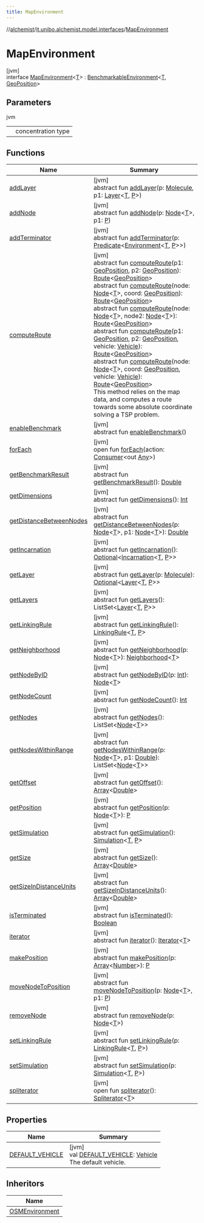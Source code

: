 ```yaml
---
title: MapEnvironment
---
```

//[alchemist](../../../index.html)/[it.unibo.alchemist.model.interfaces](../index.html)/[MapEnvironment](index.html)



# MapEnvironment



[jvm]\
interface [MapEnvironment](index.html)<[T](index.html)> : [BenchmarkableEnvironment](../-benchmarkable-environment/index.html)<[T](../../it.unibo.alchemist.model.implementations.movestrategies.speed/-trace-dependant-speed/index.html), [GeoPosition](../-geo-position/index.html)>



## Parameters


jvm

| | |
|---|---|
| <T> | concentration type |



## Functions


| Name | Summary |
|---|---|
| [addLayer](../-environment/add-layer.html) | [jvm]<br>abstract fun [addLayer](../-environment/add-layer.html)(p: [Molecule](../-molecule/index.html), p1: [Layer](../-layer/index.html)<[T](../../it.unibo.alchemist.model.implementations.movestrategies.speed/-trace-dependant-speed/index.html), [P](../-timed-route/index.html)>) |
| [addNode](../-environment/add-node.html) | [jvm]<br>abstract fun [addNode](../-environment/add-node.html)(p: [Node](../-node/index.html)<[T](../../it.unibo.alchemist.model.implementations.movestrategies.speed/-trace-dependant-speed/index.html)>, p1: [P](../-timed-route/index.html)) |
| [addTerminator](../-environment/add-terminator.html) | [jvm]<br>abstract fun [addTerminator](../-environment/add-terminator.html)(p: [Predicate](https://docs.oracle.com/javase/8/docs/api/java/util/function/Predicate.html)<[Environment](../-environment/index.html)<[T](../../it.unibo.alchemist.model.implementations.movestrategies.speed/-trace-dependant-speed/index.html), [P](../-timed-route/index.html)>>) |
| [computeRoute](compute-route.html) | [jvm]<br>abstract fun [computeRoute](compute-route.html)(p1: [GeoPosition](../-geo-position/index.html), p2: [GeoPosition](../-geo-position/index.html)): [Route](../-route/index.html)<[GeoPosition](../-geo-position/index.html)><br>abstract fun [computeRoute](compute-route.html)(node: [Node](../-node/index.html)<[T](../../it.unibo.alchemist.model.implementations.movestrategies.speed/-trace-dependant-speed/index.html)>, coord: [GeoPosition](../-geo-position/index.html)): [Route](../-route/index.html)<[GeoPosition](../-geo-position/index.html)><br>abstract fun [computeRoute](compute-route.html)(node: [Node](../-node/index.html)<[T](../../it.unibo.alchemist.model.implementations.movestrategies.speed/-trace-dependant-speed/index.html)>, node2: [Node](../-node/index.html)<[T](../../it.unibo.alchemist.model.implementations.movestrategies.speed/-trace-dependant-speed/index.html)>): [Route](../-route/index.html)<[GeoPosition](../-geo-position/index.html)><br>abstract fun [computeRoute](compute-route.html)(p1: [GeoPosition](../-geo-position/index.html), p2: [GeoPosition](../-geo-position/index.html), vehicle: [Vehicle](../-vehicle/index.html)): [Route](../-route/index.html)<[GeoPosition](../-geo-position/index.html)><br>abstract fun [computeRoute](compute-route.html)(node: [Node](../-node/index.html)<[T](../../it.unibo.alchemist.model.implementations.movestrategies.speed/-trace-dependant-speed/index.html)>, coord: [GeoPosition](../-geo-position/index.html), vehicle: [Vehicle](../-vehicle/index.html)): [Route](../-route/index.html)<[GeoPosition](../-geo-position/index.html)><br>This method relies on the map data, and computes a route towards some absolute coordinate solving a TSP problem. |
| [enableBenchmark](../-benchmarkable-environment/enable-benchmark.html) | [jvm]<br>abstract fun [enableBenchmark](../-benchmarkable-environment/enable-benchmark.html)() |
| [forEach](../../it.unibo.alchemist.expressions.implementations/-list-tree-node/index.html#-655675525%2FFunctions%2F-134779887) | [jvm]<br>open fun [forEach](../../it.unibo.alchemist.expressions.implementations/-list-tree-node/index.html#-655675525%2FFunctions%2F-134779887)(action: [Consumer](https://docs.oracle.com/javase/8/docs/api/java/util/function/Consumer.html)<out [Any](https://kotlinlang.org/api/latest/jvm/stdlib/kotlin/-any/index.html)>) |
| [getBenchmarkResult](../-benchmarkable-environment/get-benchmark-result.html) | [jvm]<br>abstract fun [getBenchmarkResult](../-benchmarkable-environment/get-benchmark-result.html)(): [Double](https://kotlinlang.org/api/latest/jvm/stdlib/kotlin/-double/index.html) |
| [getDimensions](../-environment/get-dimensions.html) | [jvm]<br>abstract fun [getDimensions](../-environment/get-dimensions.html)(): [Int](https://kotlinlang.org/api/latest/jvm/stdlib/kotlin/-int/index.html) |
| [getDistanceBetweenNodes](../-environment/get-distance-between-nodes.html) | [jvm]<br>abstract fun [getDistanceBetweenNodes](../-environment/get-distance-between-nodes.html)(p: [Node](../-node/index.html)<[T](../../it.unibo.alchemist.model.implementations.movestrategies.speed/-trace-dependant-speed/index.html)>, p1: [Node](../-node/index.html)<[T](../../it.unibo.alchemist.model.implementations.movestrategies.speed/-trace-dependant-speed/index.html)>): [Double](https://kotlinlang.org/api/latest/jvm/stdlib/kotlin/-double/index.html) |
| [getIncarnation](../-environment/get-incarnation.html) | [jvm]<br>abstract fun [getIncarnation](../-environment/get-incarnation.html)(): [Optional](https://docs.oracle.com/javase/8/docs/api/java/util/Optional.html)<[Incarnation](../-incarnation/index.html)<[T](../../it.unibo.alchemist.model.implementations.movestrategies.speed/-trace-dependant-speed/index.html), [P](../-timed-route/index.html)>> |
| [getLayer](../-environment/get-layer.html) | [jvm]<br>abstract fun [getLayer](../-environment/get-layer.html)(p: [Molecule](../-molecule/index.html)): [Optional](https://docs.oracle.com/javase/8/docs/api/java/util/Optional.html)<[Layer](../-layer/index.html)<[T](../../it.unibo.alchemist.model.implementations.movestrategies.speed/-trace-dependant-speed/index.html), [P](../-timed-route/index.html)>> |
| [getLayers](../-environment/get-layers.html) | [jvm]<br>abstract fun [getLayers](../-environment/get-layers.html)(): ListSet<[Layer](../-layer/index.html)<[T](../../it.unibo.alchemist.model.implementations.movestrategies.speed/-trace-dependant-speed/index.html), [P](../-timed-route/index.html)>> |
| [getLinkingRule](../-environment/get-linking-rule.html) | [jvm]<br>abstract fun [getLinkingRule](../-environment/get-linking-rule.html)(): [LinkingRule](../-linking-rule/index.html)<[T](../../it.unibo.alchemist.model.implementations.movestrategies.speed/-trace-dependant-speed/index.html), [P](../-timed-route/index.html)> |
| [getNeighborhood](../-environment/get-neighborhood.html) | [jvm]<br>abstract fun [getNeighborhood](../-environment/get-neighborhood.html)(p: [Node](../-node/index.html)<[T](../../it.unibo.alchemist.model.implementations.movestrategies.speed/-trace-dependant-speed/index.html)>): [Neighborhood](../-neighborhood/index.html)<[T](../../it.unibo.alchemist.model.implementations.movestrategies.speed/-trace-dependant-speed/index.html)> |
| [getNodeByID](../-environment/get-node-by-i-d.html) | [jvm]<br>abstract fun [getNodeByID](../-environment/get-node-by-i-d.html)(p: [Int](https://kotlinlang.org/api/latest/jvm/stdlib/kotlin/-int/index.html)): [Node](../-node/index.html)<[T](../../it.unibo.alchemist.model.implementations.movestrategies.speed/-trace-dependant-speed/index.html)> |
| [getNodeCount](../-environment/get-node-count.html) | [jvm]<br>abstract fun [getNodeCount](../-environment/get-node-count.html)(): [Int](https://kotlinlang.org/api/latest/jvm/stdlib/kotlin/-int/index.html) |
| [getNodes](../-environment/get-nodes.html) | [jvm]<br>abstract fun [getNodes](../-environment/get-nodes.html)(): ListSet<[Node](../-node/index.html)<[T](../../it.unibo.alchemist.model.implementations.movestrategies.speed/-trace-dependant-speed/index.html)>> |
| [getNodesWithinRange](../-environment/get-nodes-within-range.html) | [jvm]<br>abstract fun [getNodesWithinRange](../-environment/get-nodes-within-range.html)(p: [Node](../-node/index.html)<[T](../../it.unibo.alchemist.model.implementations.movestrategies.speed/-trace-dependant-speed/index.html)>, p1: [Double](https://kotlinlang.org/api/latest/jvm/stdlib/kotlin/-double/index.html)): ListSet<[Node](../-node/index.html)<[T](../../it.unibo.alchemist.model.implementations.movestrategies.speed/-trace-dependant-speed/index.html)>> |
| [getOffset](../-environment/get-offset.html) | [jvm]<br>abstract fun [getOffset](../-environment/get-offset.html)(): [Array](https://kotlinlang.org/api/latest/jvm/stdlib/kotlin/-array/index.html)<[Double](https://kotlinlang.org/api/latest/jvm/stdlib/kotlin/-double/index.html)> |
| [getPosition](../-environment/get-position.html) | [jvm]<br>abstract fun [getPosition](../-environment/get-position.html)(p: [Node](../-node/index.html)<[T](../../it.unibo.alchemist.model.implementations.movestrategies.speed/-trace-dependant-speed/index.html)>): [P](../-timed-route/index.html) |
| [getSimulation](../-environment/get-simulation.html) | [jvm]<br>abstract fun [getSimulation](../-environment/get-simulation.html)(): [Simulation](../../it.unibo.alchemist.core.interfaces/-simulation/index.html)<[T](../../it.unibo.alchemist.model.implementations.movestrategies.speed/-trace-dependant-speed/index.html), [P](../-timed-route/index.html)> |
| [getSize](../-environment/get-size.html) | [jvm]<br>abstract fun [getSize](../-environment/get-size.html)(): [Array](https://kotlinlang.org/api/latest/jvm/stdlib/kotlin/-array/index.html)<[Double](https://kotlinlang.org/api/latest/jvm/stdlib/kotlin/-double/index.html)> |
| [getSizeInDistanceUnits](../-environment/get-size-in-distance-units.html) | [jvm]<br>abstract fun [getSizeInDistanceUnits](../-environment/get-size-in-distance-units.html)(): [Array](https://kotlinlang.org/api/latest/jvm/stdlib/kotlin/-array/index.html)<[Double](https://kotlinlang.org/api/latest/jvm/stdlib/kotlin/-double/index.html)> |
| [isTerminated](../-environment/is-terminated.html) | [jvm]<br>abstract fun [isTerminated](../-environment/is-terminated.html)(): [Boolean](https://kotlinlang.org/api/latest/jvm/stdlib/kotlin/-boolean/index.html) |
| [iterator](../../it.unibo.alchemist.loader.variables/-arbitrary-variable/index.html#-1606146105%2FFunctions%2F-134779887) | [jvm]<br>abstract fun [iterator](../../it.unibo.alchemist.loader.variables/-arbitrary-variable/index.html#-1606146105%2FFunctions%2F-134779887)(): [Iterator](https://docs.oracle.com/javase/8/docs/api/java/util/Iterator.html)<[T](../../it.unibo.alchemist.model.implementations.movestrategies.speed/-trace-dependant-speed/index.html)> |
| [makePosition](../-environment/make-position.html) | [jvm]<br>abstract fun [makePosition](../-environment/make-position.html)(p: [Array](https://kotlinlang.org/api/latest/jvm/stdlib/kotlin/-array/index.html)<[Number](https://docs.oracle.com/javase/8/docs/api/java/lang/Number.html)>): [P](../-timed-route/index.html) |
| [moveNodeToPosition](../-environment/move-node-to-position.html) | [jvm]<br>abstract fun [moveNodeToPosition](../-environment/move-node-to-position.html)(p: [Node](../-node/index.html)<[T](../../it.unibo.alchemist.model.implementations.movestrategies.speed/-trace-dependant-speed/index.html)>, p1: [P](../-timed-route/index.html)) |
| [removeNode](../-environment/remove-node.html) | [jvm]<br>abstract fun [removeNode](../-environment/remove-node.html)(p: [Node](../-node/index.html)<[T](../../it.unibo.alchemist.model.implementations.movestrategies.speed/-trace-dependant-speed/index.html)>) |
| [setLinkingRule](../-environment/set-linking-rule.html) | [jvm]<br>abstract fun [setLinkingRule](../-environment/set-linking-rule.html)(p: [LinkingRule](../-linking-rule/index.html)<[T](../../it.unibo.alchemist.model.implementations.movestrategies.speed/-trace-dependant-speed/index.html), [P](../-timed-route/index.html)>) |
| [setSimulation](../-environment/set-simulation.html) | [jvm]<br>abstract fun [setSimulation](../-environment/set-simulation.html)(p: [Simulation](../../it.unibo.alchemist.core.interfaces/-simulation/index.html)<[T](../../it.unibo.alchemist.model.implementations.movestrategies.speed/-trace-dependant-speed/index.html), [P](../-timed-route/index.html)>) |
| [spliterator](../../it.unibo.alchemist.expressions.implementations/-list-tree-node/index.html#-677603448%2FFunctions%2F-134779887) | [jvm]<br>open fun [spliterator](../../it.unibo.alchemist.expressions.implementations/-list-tree-node/index.html#-677603448%2FFunctions%2F-134779887)(): [Spliterator](https://docs.oracle.com/javase/8/docs/api/java/util/Spliterator.html)<[T](../../it.unibo.alchemist.model.implementations.movestrategies.speed/-trace-dependant-speed/index.html)> |


## Properties


| Name | Summary |
|---|---|
| [DEFAULT_VEHICLE](-d-e-f-a-u-l-t_-v-e-h-i-c-l-e.html) | [jvm]<br>val [DEFAULT_VEHICLE](-d-e-f-a-u-l-t_-v-e-h-i-c-l-e.html): [Vehicle](../-vehicle/index.html)<br>The default vehicle. |


## Inheritors


| Name |
|---|
| [OSMEnvironment](../../it.unibo.alchemist.model.implementations.environments/-o-s-m-environment/index.html) |

